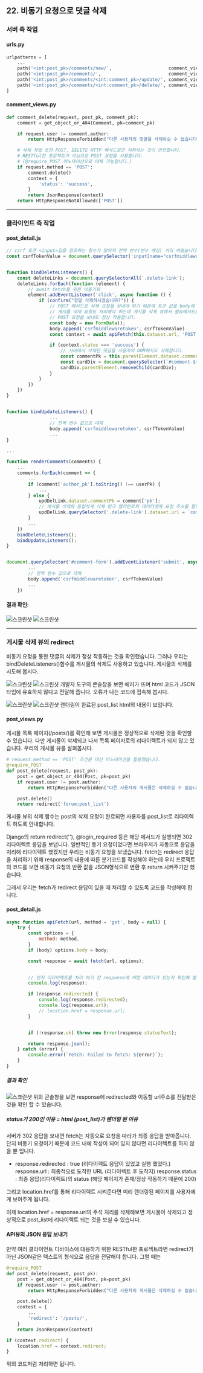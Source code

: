 ## 22. 비동기 요청으로 댓글 삭제

### 서버 측 작업

#### urls\.py
```python
urlpatterns = [
    ...
    path('<int:post_pk>/comments/new/',                     comment_views.comment_create, name='comment_create'),
    path('<int:post_pk>/comments/',                         comment_views.comment_list,   name='comment_list'),
    path('<int:post_pk>/comments/<int:comment_pk>/update/', comment_views.comment_update, name='comment_update'),
    path('<int:post_pk>/comments/<int:comment_pk>/delete/', comment_views.comment_delete, name='comment_delete'),
]
```

#### comment_views.py
```python
def comment_delete(request, post_pk, comment_pk):
    comment = get_object_or_404(Comment, pk=comment_pk)

    if request.user != comment.author:
        return HttpResponseForbidden("다른 사용자의 댓글을 삭제하실 수 없습니다.")

    # 삭제 작업 또한 POST, DELETE HTTP 메서드로만 처리하는 것이 안전합니다. 
    # RESTful한 프로젝트가 아님으로 POST 요청을 사용합니다.
    # (@require_POST 어노테이션으로 대체 가능합니다.)
    if request.method == 'POST':
        comment.delete()
        context = {
            'status': 'success',
        }
        return JsonResponse(context)
    return HttpResponseNotAllowed(['POST'])
```

---

### 클라이언트 측 작업

#### post_detail.js
```javascript
// csrf 토큰 <input>값을 참조하는 함수가 많아져 전역 변수(변수 캐싱) 처리 하였습니다.
const csrfTokenValue = document.querySelector('input[name="csrfmiddlewaretoken"]').value;


function bindDeleteListeners() {
    const deleteLinks = document.querySelectorAll('.delete-link');
    deleteLinks.forEach(function (element) {
        // await fetch를 위한 비동기화
        element.addEventListener('click', async function () {
            if (confirm("정말 삭제하시겠습니까?")) {
                // POST 메서드로 삭제 요청을 보내야 하기 때문에 토큰 값을 body에 삽입해 줍니다.
                // 게시물 삭제 요청도 처리해야 하는데 게시물 삭제 뷰에서 필요메서드를 지정하지 않았기 때문에
                // POST 요청을 보내도 정상 작동합니다.
                const body = new FormData();
                body.append('csrfmiddlewaretoken', csrfTokenValue)
                const context = await apiFetch(this.dataset.url, 'POST', body);

                if (context.status === 'success') {
                    // 서버에서 삭제된 댓글을 사용자의 DOM에서도 삭제합니다.
                    const commentPk = this.parentElement.dataset.commentPk;
                    const cardDiv = document.querySelector(`#comment-${commentPk}`);
                    cardDiv.parentElement.removeChild(cardDiv);
                }
            }
        })
    })
}


function bindUpdateListeners() {
                ...
                // 전역 변수 값으로 대체
                body.append('csrfmiddlewaretoken', csrfTokenValue)
                ...
}

...

function renderComments(comments) {
    ...
    comments.forEach(comment => {
        ...
        if (comment['author_pk'].toString() !== userPk) {
            ...
        } else {
            updDelLink.dataset.commentPk = comment['pk'];
            // 게시물 삭제와 동일하게 삭제 링크 엘리먼트의 데이터셋에 요청 주소를 할당합니다.
            updDelLink.querySelector('.delete-link').dataset.url = `comments/${comment['pk']}/delete/`
        }
        ...
    })
    bindDeleteListeners();
    bindUpdateListeners();
}


document.querySelector('#comment-form').addEventListener('submit', async function (event) {
        ...
        // 전역 변수 값으로 대체
        body.append('csrfmiddlewaretoken', csrfTokenValue)
        ...
    })
```

#### 결과 확인:
![스크린샷](/statics/22/22_01.png)
![스크린샷](/statics/22/22_02.png)

---

### 게시물 삭제 뷰의 redirect
비동기 요청을 통한 댓글의 삭제가 정상 작동하는 것을 확인했습니다. 
그러나 우리는 bindDeleteListeners()함수를 게시물의 삭제도 사용하고 있습니다. 게시물의 삭제를 시도해 봅시다.

![스크린샷](/statics/22/22_03.png)
![스크린샷](/statics/22/22_04.png)
개발자 도구의 콘솔창을 보면 에러가 뜨며 html 코드가 JSON 타입에 유효하지 않다고 전달해 줍니다.
오류가 나는 코드에 접속해 봅시다.

![스크린샷](/statics/22/22_05.png)
![스크린샷](/statics/22/22_06.png)
렌더링이 완료된 post_list html의 내용이 보입니다.

#### post_views.py
게시물 목록 페이지(/posts/)를 확인해 보면 게시물은 정상적으로 삭제된 것을 확인할 수 있습니다. 
다만 게시물이 삭제되고 나서 목록 페이지로의 리다이렉트가 되지 않고 있습니다. 우리의 게시물 뷰를 살펴봅시다.
```python
# request.method == 'POST' 조건문 대신 어노테이션을 활용했습니다.
@require_POST
def post_delete(request, post_pk):
    post = get_object_or_404(Post, pk=post_pk)
    if request.user != post.author:
        return HttpResponseForbidden("다른 사용자의 게시물은 삭제하실 수 없습니다.")

    post.delete()
    return redirect('forum:post_list')
```
게시물 뷰의 삭제 함수는 post의 삭제 요청이 완료되면 사용자를 post_list로 리다이렉트 하도록 안내합니다.

Django의 return redirect(''), @login_required 등은 해당 메서드가 실행되면 302 리다이렉트 응답을 보냅니다.
일반적인 동기 요청이었다면 브라우저가 자동으로 응답을 처리해 리다이렉트 했겠지만 우리는 비동기 요청을 보냈습니다.
fetch는 redirect 응답을 처리하기 위해 response의 내용에 따른 분기코드를 작성해야 하는데 우리 프로젝트의 코드를 보면 비동기 요청의 반환 값을 JSON형식으로 변환 후 return 시켜주기만 했습니다.

그래서 우리는 fetch가 redirect 응답이 있을 때 처리할 수 있도록 코드를 작성해야 합니다.

#### post_detail.js
```javascript
async function apiFetch(url, method = 'get', body = null) {
    try {
        const options = {
            method: method,
        }
        if (body) options.body = body;

        const response = await fetch(url, options);
            

        // 먼저 리다이렉트를 처리 하기 전 response에 어떤 데이터가 있는지 확인해 봅시다.
        console.log(response);

        if (response.redirected) {
            console.log(response.redirected);
            console.log(response.url);
            // location.href = response.url;
        }


        if (!response.ok) throw new Error(response.statusText);

        return response.json();
    } catch (error) {
        console.error(`Fetch: Failed to fetch: ${error}`);
    }
}

```
##### 결과 확인
![스크린샷](/statics/22/22_07.png)
위의 콘솔창을 보면 response에 redirected와 이동할 url주소를 전달받은 것을 확인 할 수 있습니다.

##### status가 200인 이유 = html (post_list)가 렌더링 된 이유
서버가 302 응답을 보내면 fetch는 자동으로 요청을 따라가 최종 응답을 받아옵니다. 
단지 비동기 요청이기 때문에 코드 내에 작성이 되어 있지 않다면 리다이렉트를 하지 않을 뿐 입니다.
- response.redirected : true (리다이렉트 응답이 있었고 실행 했었다.)
response.url : 최종적으로 도착한 URL (리다이렉트 후 도착지)
response.status : 최종 응답(리다이렉트)의 status (해당 페이지가 존재/정상 작동하기 때문에 200)

그리고 location.href를 통해 리다이렉트 시켜준다면 미리 렌더링된 페이지를 사용자에게 보여주게 됩니다.

이제 location.href = response.url의 주석 처리를 삭제해보면 게시물이 삭제되고 정상적으로 post_list에 리다이렉트 되는 것을 보실 수 있습니다.

#### API뷰의 JSON 응답 보내기
만약 여러 클라이언트 디바이스에 대응하기 위한 RESTful한 프로젝트라면 redirect가 아닌 JSON같은 텍스트의 형식으로 응답을 전달해야 합니다. 그럴 때는
```python
@require_POST
def post_delete(request, post_pk):
    post = get_object_or_404(Post, pk=post_pk)
    if request.user != post.author:
        return HttpResponseForbidden("다른 사용자의 게시물은 삭제하실 수 없습니다.")

    post.delete()
    contest = {
        ...
        'redirect': '/posts/',
    }
    return JsonResponse(context)
```
```javascript
if (context.redirect) {
    location.href = context.redirect;
}
```
위의 코드처럼 처리하면 됩니다.